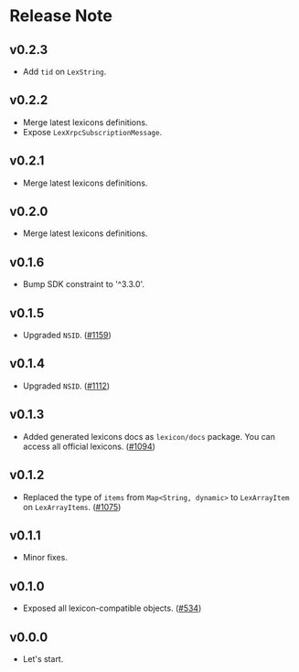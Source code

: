 # Release Note

## v0.2.3

- Add `tid` on `LexString`.

## v0.2.2

- Merge latest lexicons definitions.
- Expose `LexXrpcSubscriptionMessage`.

## v0.2.1

- Merge latest lexicons definitions.

## v0.2.0

- Merge latest lexicons definitions.

## v0.1.6

- Bump SDK constraint to '^3.3.0'.

## v0.1.5

- Upgraded `NSID`. ([#1159](https://github.com/myConsciousness/atproto.dart/issues/1159))

## v0.1.4

- Upgraded `NSID`. ([#1112](https://github.com/myConsciousness/atproto.dart/issues/1112))

## v0.1.3

- Added generated lexicons docs as `lexicon/docs` package. You can access all official lexicons. ([#1094](https://github.com/myConsciousness/atproto.dart/issues/1094))

## v0.1.2

- Replaced the type of `items` from `Map<String, dynamic>` to `LexArrayItem` on `LexArrayItems`. ([#1075](https://github.com/myConsciousness/atproto.dart/issues/1075))

## v0.1.1

- Minor fixes.

## v0.1.0

- Exposed all lexicon-compatible objects. ([#534](https://github.com/myConsciousness/atproto.dart/issues/534))

## v0.0.0

- Let's start.
